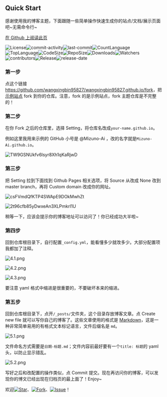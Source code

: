## Quick Start

感谢使用我的博客主题，下面跟随一些简单操作快速生成你的站点/文档/展示页面吧~无需命令行~

[在 Github 上阅读此页](https://github.com/wangxingbin95827/jekyll-theme-blog-latest)

![License](https://img.shields.io/github/license/wu-kan/jekyll-theme-WuK)![commit-activity](https://img.shields.io/github/commit-activity/m/wu-kan/jekyll-theme-WuK)![last-commit](https://img.shields.io/github/last-commit/wu-kan/jekyll-theme-WuK)![CountLanguage](https://img.shields.io/github/languages/count/wu-kan/jekyll-theme-WuK)![TopLanguage](https://img.shields.io/github/languages/top/wu-kan/jekyll-theme-WuK)![CodeSize](https://img.shields.io/github/languages/code-size/wu-kan/jekyll-theme-WuK)![RepoSize](https://img.shields.io/github/repo-size/wu-kan/jekyll-theme-WuK)![Downloads](https://img.shields.io/github/downloads/wu-kan/jekyll-theme-WuK/total)![Watchers](https://img.shields.io/github/watchers/wu-kan/jekyll-theme-WuK)![contributors](https://img.shields.io/github/contributors-anon/wu-kan/jekyll-theme-WuK)![Release](https://img.shields.io/github/v/release/wu-kan/jekyll-theme-WuK)![release-date](https://img.shields.io/github/release-date/wu-kan/jekyll-theme-WuK)

<!-- .slide vertical=true -->

### 第一步

点这个链接<https://github.com/wangxingbin95827/wangxingbin95827.github.io/fork>，把[示例站点](https://wangxingbin95827.github.io) fork 到你的仓库。注意，fork 的是示例站点，fork 主题仓库是不完整的！

<!-- .slide vertical=true -->

### 第二步

在你 Fork 之后的仓库里，选择 Setting，将仓库名改成`your-name.github.io`。

例如这里我用来示例的 GitHub 小号是 @Mizuno-Ai ，改的名字就是`Mizuno-Ai.github.io`。

<!-- .slide vertical=true -->

![TW9GSNUkfv6lsyr8Xh1qKaRjwD](https://Mizuno-Ai.wu-kan.cn/assets/image/2020/12/01/P61UlGcjqHSNXwa.png)

<!-- .slide vertical=true -->

### 第三步

把 Setting 拉到下面找到 Github Pages 相关选项，将 Source 从改成 None 改到 master branch，再将 Custom domain 改成你的网址。

<!-- .slide vertical=true -->

![csFVmdQfKTP4SWApE9DOkMwhZt](https://Mizuno-Ai.wu-kan.cn/assets/image/2020/12/01/zsLxQVYU2dj3yEa.png)

<!-- .slide vertical=true -->

![2t96cfb85yDwxeAn3XLPmkrI1U](https://Mizuno-Ai.wu-kan.cn/assets/image/2020/12/01/yTc6mozNvGru92p.png)

<!-- .slide vertical=true -->

稍等一下，应该会提示你的博客地址可以访问了！你已经成功大半啦~

<!-- .slide vertical=true -->

### 第四步

回到仓库根目录下，自行配置`_config.yml`，能看懂多少就改多少。大部分配置项我都加了注释。

<!-- .slide vertical=true -->

![4.1.png](https://Mizuno-Ai.wu-kan.cn/assets/image/2020/12/01/t7hOkr5LVpZfEn3.png)

<!-- .slide vertical=true -->

![4.2.png](https://Mizuno-Ai.wu-kan.cn/assets/image/2020/12/01/paufLrzkVhZenFJ.png)

<!-- .slide vertical=true -->

![4.3.png](https://Mizuno-Ai.wu-kan.cn/assets/image/2020/12/01/7i5uEYPHS2Ljts4.png)

<!-- .slide vertical=true -->

要注意 yaml 格式中缩进是很重要的，不要破坏本来的缩进。

<!-- .slide vertical=true -->

### 第五步

回到仓库根目录下，点开`/_posts/`文件夹，这个目录存放博客文章。点 Create new file 就可以写你自己的博客了。这些文章使用的格式是 [Markdown](https://www.runoob.com/markdown/md-tutorial.html)，这是一种非常简单易用的有格式文本标记语言，文件后缀名是 `md`。

<!-- .slide vertical=true -->

![5.1.png](https://Mizuno-Ai.wu-kan.cn/assets/image/2020/12/01/Jm784WbjACLtdOP.png)

<!-- .slide vertical=true -->

文件命名方式需要是`日期-标题.md`；文件内容前最好要有一个`title: 标题`的 yaml 头，以防止显示错乱。

<!-- .slide vertical=true -->

![5.2.png](https://Mizuno-Ai.wu-kan.cn/assets/image/2020/12/01/THowcQnNLFRJx7C.png)

<!-- .slide vertical=true -->

写好之后和改配置的操作类似，点 Commit 提交。现在再访问你的博客，可以发现你的博文已经出现在归档页的最上面了！Enjoy~

<!-- .slide vertical=true -->

欢迎[![Star](https://img.shields.io/github/stars/wu-kan/wu-kan.github.io)](https://github.com/wu-kan/wu-kan.github.io)、[![Fork](https://img.shields.io/github/forks/wu-kan/wu-kan.github.io)](https://github.com/wu-kan/wu-kan.github.io/fork)、[![Issue](https://img.shields.io/github/issues/wu-kan/wu-kan.github.io)](https://github.com/wu-kan/wu-kan.github.io/issues)！

